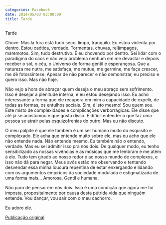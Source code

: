 ```yaml
---
categories: Facebook
date: 2014/05/03 03:00:00
title: Tarde
---
```


Tarde

Chove. Mas lá fora está tudo seco, limpo, tranquilo. Eu estou violenta por dentro. Estou caótica, verdade. Tormentas, chuvas, relâmpagos, maremotos. Sim, tudo destrutivo. É eu chovendo por dentro. Sei lidar com o paradigma do caos e não vejo problema nenhum em me devastar e depois receber o sol, o céu, o Universo de forma gentil e esperançosa.
Que a natureza me nutra, me satisfaça, me mutue, me germine, me faça crescer, me dê fotossíntese. Apesar de não parecer e não demonstrar, eu preciso e quero isso. Mas não hoje.

Não vejo a hora de abraçar quem deseja o meu abraço sem sofrimento. Isso é desejar a plenitude interna, e eu estou desejando isso. Eu acho interessante a forma que ele recupera em mim a capacidade de expelir, de todas as formas, os entulhos sociais. Sim, é isto mesmo! Sou quem sou. Este misto de complexidades e complicações verborrágicas. Ele disse que até já se acostumou e que gosta disso. É difícil entender o que faz uma pessoa se atrair pelas esquizofrenias do outro. Mas eu não discuto.

O meu palpite é que ele também é um ser humano muito do esquisito e complexado. Ele acha que entende muito sobre ele, mas eu acho que ele não entende nada. Não entende mesmo. Eu também não o entendo, verdade. Mas eu sei admitir isso pra nós dois. 
De qualquer modo, eu tenho sensibilizado as nossas vivências e as músicas que me lembram e me atém à ele. Tudo tem girado ao nosso redor e ao nosso mundo de complexos, e isso não dá para negar. Meus avós estão me observando e tentando desvendar essa minha loucura repentina de estar enxergando e lidando com os argumentos empíricos da sociedade modulada e estigmatizada de uma forma mais... Amorosa. Gentil e humana.

Não paro de pensar em nós dois. Isso é uma condição que agora me foi imposta, propositalmente por causa desta pútrida vida que ninguém entende. Vou dançar, vou sair com o meu cachorro.

Eu adoro ele.

[Publicação original](https://www.facebook.com/permalink.php?story_fbid=1419090461694651&id=1418031755133855)
